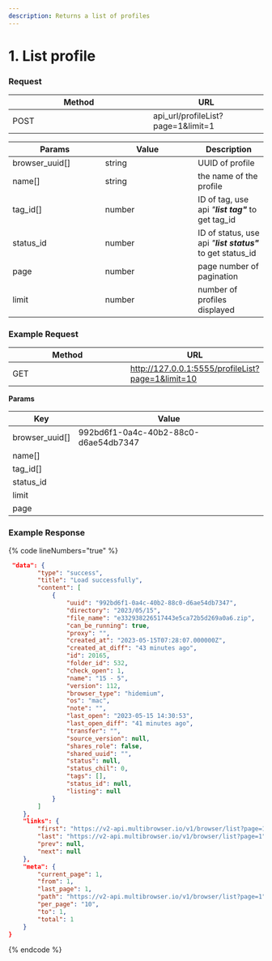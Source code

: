 ```yaml
---
description: Returns a list of profiles
---
```


# 1. List profile



### Request

<table><thead><tr><th width="262">Method</th><th>URL </th></tr></thead><tbody><tr><td>POST</td><td>api_url/profileList?page=1&#x26;limit=1</td></tr></tbody></table>

<table><thead><tr><th width="167">Params</th><th width="167.33333333333331">Value</th><th>Description</th></tr></thead><tbody><tr><td>browser_uuid[]</td><td>string</td><td>UUID of profile</td></tr><tr><td>name[]</td><td>string</td><td>the name of the profile</td></tr><tr><td>tag_id[]</td><td>number</td><td>ID of tag, use api <em>"<strong>list tag"</strong></em> to get tag_id</td></tr><tr><td>status_id</td><td>number</td><td>ID of status, use api <em>"<strong>list status"</strong></em> to get status_id</td></tr><tr><td>page</td><td>number</td><td>page number of pagination</td></tr><tr><td>limit</td><td>number</td><td>number of profiles displayed</td></tr></tbody></table>

### **Example Request**

<table><thead><tr><th width="274">Method</th><th>URL</th></tr></thead><tbody><tr><td>GET</td><td><a href="http://127.0.0.1:5555/profileList?page=1&#x26;limit=10">http://127.0.0.1:5555/profileList?page=1&#x26;limit=10</a></td></tr></tbody></table>

&#x20;  **Params**

| Key              | Value                                |
| ---------------- | ------------------------------------ |
| browser\_uuid\[] | 992bd6f1-0a4c-40b2-88c0-d6ae54db7347 |
| name\[]          |                                      |
| tag\_id\[]       |                                      |
| status\_id       |                                      |
| limit            |                                      |
| page             |                                      |

### **Example Response**

{% code lineNumbers="true" %}
```json
 "data": {
        "type": "success",
        "title": "Load successfully",
        "content": [
            {
                "uuid": "992bd6f1-0a4c-40b2-88c0-d6ae54db7347",
                "directory": "2023/05/15",
                "file_name": "e332938226517443e5ca72b5d269a0a6.zip",
                "can_be_running": true,
                "proxy": "",
                "created_at": "2023-05-15T07:28:07.000000Z",
                "created_at_diff": "43 minutes ago",
                "id": 20165,
                "folder_id": 532,
                "check_open": 1,
                "name": "15 - 5",
                "version": 112,
                "browser_type": "hidemium",
                "os": "mac",
                "note": "",
                "last_open": "2023-05-15 14:30:53",
                "last_open_diff": "41 minutes ago",
                "transfer": "",
                "source_version": null,
                "shares_role": false,
                "shared_uuid": "",
                "status": null,
                "status_chil": 0,
                "tags": [],
                "status_id": null,
                "listing": null
            }
        ]
    },
    "links": {
        "first": "https://v2-api.multibrowser.io/v1/browser/list?page=1",
        "last": "https://v2-api.multibrowser.io/v1/browser/list?page=1",
        "prev": null,
        "next": null
    },
    "meta": {
        "current_page": 1,
        "from": 1,
        "last_page": 1,
        "path": "https://v2-api.multibrowser.io/v1/browser/list?page=1",
        "per_page": "10",
        "to": 1,
        "total": 1
    }
}
```
{% endcode %}
